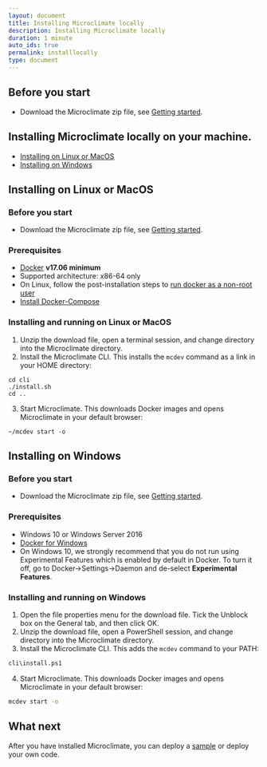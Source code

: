```yaml
---
layout: document
title: Installing Microclimate locally
description: Installing Microclimate locally
duration: 1 minute
auto_ids: true
permalink: installlocally
type: document
---
```


## Before you start
* Download the Microclimate zip file, see [Getting started](./gettingstarted).

## Installing Microclimate locally on your machine.

* [Installing on Linux or MacOS](#installing-on-linux-or-macos)
* [Installing on Windows](#installing-on-windows)

## Installing on Linux or MacOS

### Before you start
* Download the Microclimate zip file, see [Getting started](./gettingstarted).

### Prerequisites
* [Docker](https://www.docker.com/get-docker) **v17.06 minimum**
* Supported architecture: x86-64 only
* On Linux, follow the post-installation steps to [run docker as a non-root user](https://docs.docker.com/engine/installation/linux/linux-postinstall/)
* [Install Docker-Compose](https://docs.docker.com/compose/install/)

### Installing and running on Linux or MacOS
1. Unzip the download file, open a terminal session, and change directory into the Microclimate directory.
2. Install the Microclimate CLI. This installs the `mcdev` command as a link in your HOME directory:
```
cd cli
./install.sh
cd ..
```
3. Start Microclimate. This downloads Docker images and opens Microclimate in your default browser:
```
~/mcdev start -o
```

## Installing on Windows

### Before you start
* Download the Microclimate zip file, see [Getting started](./gettingstarted).

### Prerequisites
* Windows 10 or Windows Server 2016
* [Docker for Windows](https://www.docker.com/docker-windows)
* On Windows 10, we strongly recommend that you do not run using Experimental Features which is enabled by default in Docker. To turn it off, go to Docker->Settings->Daemon and de-select **Experimental Features**.

### Installing and running on Windows
1. Open the file properties menu for the download file. Tick the Unblock box on the General tab, and then click OK.
2. Unzip the download file, open a PowerShell session, and change directory into the Microclimate directory.
3. Install the Microclimate CLI. This adds the `mcdev` command to your PATH:
```bash
cli\install.ps1
```
4. Start Microclimate. This downloads Docker images and opens Microclimate in your default browser:
```bash
mcdev start -o
```

## What next
After you have installed Microclimate, you can deploy a [sample](./samples) or deploy your own code.
